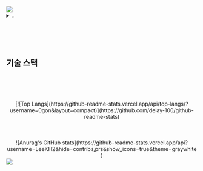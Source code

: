 <img src="https://capsule-render.vercel.app/api?type=waving&color=BDBDC8&height=150&section=header" />

<details>
<summary>
  <img src="https://raw.githubusercontent.com/Tarikul-Islam-Anik/Animated-Fluent-Emojis/master/Emojis/Hand%20gestures/Eyes.png" alt="Eyes" width="2%" /> <h2>기술 스택</h2>
</summary>
   <br>
  
<div align="center">
<h4>데이터베이스</h4>
   <img src="https://img.shields.io/badge/mysql-4479A1?style=for-the-badge&logo=mysql&logoColor=white" />
</div> 
<div align="center">
<h4>백엔드</h4>
    <img src="https://img.shields.io/badge/spring-6DB33F?style=for-the-badge&logo=spring&logoColor=white"> 
    <img src="https://img.shields.io/badge/JAVA-007396?style=for-the-badge&logo=Java&logoColor=white"/>
    <img src="https://img.shields.io/badge/Tomcat-F8DC75?style=for-the-badge&logo=apachetomcat&logoColor=white"/>
    <img src="https://img.shields.io/badge/Maven-C71A36?style=for-the-badge&logo=apachemaven&logoColor=white"/>
</div>
</div> 
<div align="center">
<h4>프론트엔드</h4>
   <img src="https://img.shields.io/badge/JSP-F37626?style=for-the-badge&logo=&logoColor=white"/>
   <img src="https://img.shields.io/badge/HTML-E34F26?style=for-the-badge&logo=&logoColor=white"/>
   <img src="https://img.shields.io/badge/CSS-1572B6?style=for-the-badge&logo=&logoColor=white"/>
   <img src="https://img.shields.io/badge/JAVASCRIPT-F7DF1E?style=for-the-badge&logo=javascript&logoColor=white"/>
</div>
<div align="center">
<h4>API</h4>
   <img src="https://img.shields.io/badge/Google%20Maps-4285F4?style=for-the-badge&logo=googlemaps&logoColor=white" />
   <img src="https://img.shields.io/badge/JSON-000000?style=for-the-badge&logo=json&logoColor=white" />
   <img src="https://img.shields.io/badge/GEOCODING-00874D?style=for-the-badge&logo=geocaching&logoColor=white" />
 <img src="https://img.shields.io/badge/jsoup-0085F9?style=for-the-badge&logo=maildotru&logoColor=white" />
   <img src="https://img.shields.io/badge/commons%20fileupload-005FF9?style=for-the-badge&logo=maildotru&logoColor=white" />
</div>
<div align="center">
<h4>협업도구</h4>
   <img src="https://img.shields.io/badge/GitHub-181717?style=for-the-badge&logo=GitHub&logoColor=white" />
   <img src="https://img.shields.io/badge/FIGMA-F24E1E?style=for-the-badge&logo=figma&logoColor=white" />

</details>
</div><br><br><br><br>

<div align="center">
[![Top Langs](https://github-readme-stats.vercel.app/api/top-langs/?username=0gon&layout=compact)](https://github.com/delay-100/github-readme-stats)<br><br><br><br>
![Anurag's GitHub stats](https://github-readme-stats.vercel.app/api?username=LeeKH2&hide=contribs,prs&show_icons=true&theme=graywhite)
</div>
<img src="https://capsule-render.vercel.app/api?type=waving&color=BDBDC8&height=150&section=footer" />
